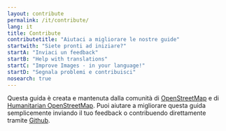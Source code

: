 ```yaml
---
layout: contribute
permalink: /it/contribute/
lang: it
title: Contribute
contributetitle: "Aiutaci a migliorare le nostre guide"
startwith: "Siete pronti ad iniziare?"
startA: "Inviaci un feedback"
startB: "Help with translations"
startC: "Improve Images - in your language!"
startD: "Segnala problemi e contribuisci"
nosearch: true
---
```

Questa guida è creata e mantenuta dalla comunità di [OpenStreetMap](https://www.openstreetmap.org/) e di [Humanitarian OpenStreetMap](http://hotosm.org/). Puoi aiutare a migliorare questa guida semplicemente inviando il tuo feedback o contribuendo direttamente tramite [Github](http://github.com/hotosm/learnosm).
